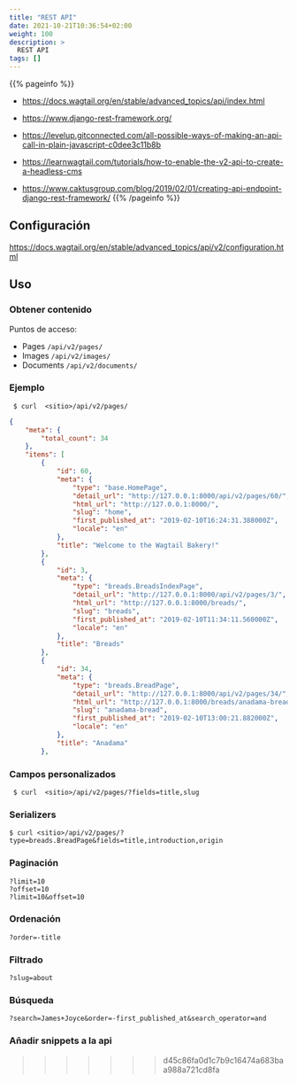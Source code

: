 ```yaml
---
title: "REST API"
date: 2021-10-21T10:36:54+02:00
weight: 100
description: >
  REST API
tags: []
---
```


{{% pageinfo %}}
* https://docs.wagtail.org/en/stable/advanced_topics/api/index.html
* https://www.django-rest-framework.org/
* https://levelup.gitconnected.com/all-possible-ways-of-making-an-api-call-in-plain-javascript-c0dee3c11b8b 
* https://learnwagtail.com/tutorials/how-to-enable-the-v2-api-to-create-a-headless-cms

* https://www.caktusgroup.com/blog/2019/02/01/creating-api-endpoint-django-rest-framework/
{{% /pageinfo %}}

## Configuración 
https://docs.wagtail.org/en/stable/advanced_topics/api/v2/configuration.html

## Uso

### Obtener contenido
Puntos de acceso:
* Pages `/api/v2/pages/`
* Images `/api/v2/images/`
* Documents `/api/v2/documents/`

### Ejemplo
` $ curl  <sitio>/api/v2/pages/`

```json
{
    "meta": {
        "total_count": 34
    },
    "items": [
        {
            "id": 60,
            "meta": {
                "type": "base.HomePage",
                "detail_url": "http://127.0.0.1:8000/api/v2/pages/60/",
                "html_url": "http://127.0.0.1:8000/",
                "slug": "home",
                "first_published_at": "2019-02-10T16:24:31.388000Z",
                "locale": "en"
            },
            "title": "Welcome to the Wagtail Bakery!"
        },
        {
            "id": 3,
            "meta": {
                "type": "breads.BreadsIndexPage",
                "detail_url": "http://127.0.0.1:8000/api/v2/pages/3/",
                "html_url": "http://127.0.0.1:8000/breads/",
                "slug": "breads",
                "first_published_at": "2019-02-10T11:34:11.560000Z",
                "locale": "en"
            },
            "title": "Breads"
        },
        {
            "id": 34,
            "meta": {
                "type": "breads.BreadPage",
                "detail_url": "http://127.0.0.1:8000/api/v2/pages/34/",
                "html_url": "http://127.0.0.1:8000/breads/anadama-bread/",
                "slug": "anadama-bread",
                "first_published_at": "2019-02-10T13:00:21.882000Z",
                "locale": "en"
            },
            "title": "Anadama"
        },
``` 
### Campos personalizados
` $ curl  <sitio>/api/v2/pages/?fields=title,slug`

### Serializers
`$ curl <sitio>/api/v2/pages/?type=breads.BreadPage&fields=title,introduction,origin`

### Paginación
```
?limit=10
?offset=10
?limit=10&offset=10
```
### Ordenación
`?order=-title`
### Filtrado
`?slug=about`

### Búsqueda
`?search=James+Joyce&order=-first_published_at&search_operator=and`

### Añadir snippets a la api


<!--
## serializers
```python
from rest_framework.serializers import ModelSerializer
from .models import Pelicula

class PeliculaSerializer(ModelSerializer):
    class Meta:
        model = Pelicula
        fields = (
            'url', 'title', 'slug', 'rating', 'link', 'year', 'imagen', 'cast', 'generos'
        )
```

## views

```python
from rest_framework.mixins import (
    CreateModelMixin, ListModelMixin, RetrieveModelMixin, UpdateModelMixin
)
from rest_framework.viewsets import GenericViewSet

from rest_framework import permissions

from .models import Pelicula
from .serializers import PeliculaSerializer

'''
GenericViewSet  # generic view functionality
CreateModelMixin  # handles POSTs
RetrieveModelMixin  # handles GETs for 1 object
UpdateModelMixin,  # handles PUTs and PATCHes
ListModelMixin):  # handles GETs for many objects
'''


class PeliculaViewSet(ListModelMixin, GenericViewSet):  # handles GETs for many Companies
    ''' 
    API Endpoint para mostrar películas
    '''

    serializer_class = PeliculaSerializer
    queryset = Pelicula.objects.all().order_by('-rating')
    # permission_classes = [permissions.IsAuthenticated]
```

## urls
```python
# urls.py
from django.urls import include, path
from rest_framework.routers import DefaultRouter
from .views import PeliculaViewSet


router = DefaultRouter()
router.register(r'pelicula', PeliculaViewSet)

urlpatterns = [
    path('', include(router.urls)),
    path('api-auth/', include('rest_framework.urls', namespace='rest_framework'))
]
```

## installed apps 
```python
    'rest_framework',
```

<<<<<<< HEAD
## Ejemplo uso js
```html
<script>
    const url = 'http://127.0.0.1:8000/api/v2/pages/'

    fetch(url, {
        headers: {
            'Accept': 'application/json',
        },
    })
        .then(response => {
            return response.json() //Convert response to JSON
        })
        .then(data => {
            //Perform actions with the response data from the view
            console.log(data)
        })
        .catch(error => {
            console.log(error)
        })

</script>
```
=======
-->
>>>>>>> d45c86fa0d1c7b9c16474a683baa988a721cd8fa
